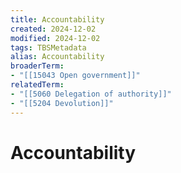 ```yaml
---
title: Accountability
created: 2024-12-02
modified: 2024-12-02
tags: TBSMetadata
alias: Accountability
broaderTerm:
- "[[15043 Open government]]"
relatedTerm:
- "[[5060 Delegation of authority]]"
- "[[5204 Devolution]]"
---
```

# Accountability
